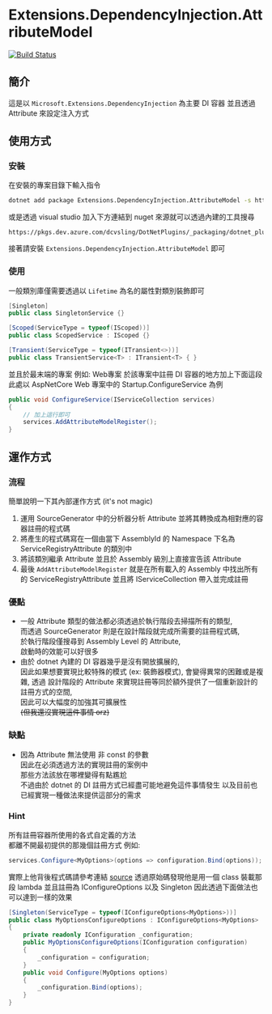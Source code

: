 # Extensions.DependencyInjection.AttributeModel

[![Build Status](https://dev.azure.com/dcvsling/DotNetPlugins/_apis/build/status/Extensions.DependencyInjection.AttributeModel?branchName=master)](https://dev.azure.com/dcvsling/DotNetPlugins/_build/latest?definitionId=20&branchName=master)


## 簡介

這是以 ```Microsoft.Extensions.DependencyInjection``` 為主要 DI 容器
並且透過 Attribute 來設定注入方式

## 使用方式

### 安裝

在安裝的專案目錄下輸入指令
```cmd
dotnet add package Extensions.DependencyInjection.AttributeModel -s https://pkgs.dev.azure.com/dcvsling/DotNetPlugins/_packaging/dotnet_plugins/nuget/v3/index.json
```

或是透過 visual studio 加入下方連結到 nuget 來源就可以透過內建的工具搜尋
```url
https://pkgs.dev.azure.com/dcvsling/DotNetPlugins/_packaging/dotnet_plugins/nuget/v3/index.json
```
接著請安裝 ```Extensions.DependencyInjection.AttributeModel``` 即可

### 使用

一般類別庫僅需要透過以 ```Lifetime``` 為名的屬性對類別裝飾即可
```csharp
[Singleton]
public class SingletonService {}

[Scoped(ServiceType = typeof(IScoped))]
public class ScopedService : IScoped {}

[Transient(ServiceType = typeof(ITransient<>))]
public class TransientService<T> : ITransient<T> { }
```

並且於最末端的專案 例如: Web專案 
於該專案中註冊 DI 容器的地方加上下面這段
此處以 AspNetCore Web 專案中的 Startup.ConfigureService 為例

```csharp
public void ConfigureService(IServiceCollection services)
{
	// 加上這行即可
	services.AddAttributeModelRegister();
}
```

## 運作方式

### 流程

簡單說明一下其內部運作方式 (it's not magic)

1. 運用 SourceGenerator 中的分析器分析 Attribute 並將其轉換成為相對應的容器註冊的程式碼
1. 將產生的程式碼寫在一個由當下 AssemblyId 的 Namespace 下名為 ServiceRegistryAttribute 的類別中
1. 將該類別繼承 Attribute 並且於 Assembly 級別上直接宣告該 Attribute
1. 最後 ```AddAttributeModelRegister``` 就是在所有載入的 Assembly
中找出所有的 ServiceRegistryAttribute 並且將 IServiceCollection 帶入並完成註冊

### 優點

- 一般 Attribute 類型的做法都必須透過於執行階段去掃描所有的類型,  
而透過 SourceGenerator 則是在設計階段就完成所需要的註冊程式碼,  
於執行階段僅搜尋到 Assembly Level 的 Attribute,  
啟動時的效能可以好很多
- 由於 dotnet 內建的 DI 容器幾乎是沒有開放擴展的,  
因此如果想要實現比較特殊的模式 (ex: 裝飾器模式),
會變得異常的困難或是複雜,
透過 設計階段的 Attribute 來實現註冊等同於額外提供了一個重新設計的註冊方式的空間,  
因此可以大幅度的加強其可擴展性  
~~(但我還沒實現這件事情 orz)~~

### 缺點

- 因為 Attribute 無法使用 非 const 的參數  
因此在必須透過方法的實現註冊的案例中  
那些方法該放在哪裡變得有點尷尬  
不過由於 dotnet 的 DI 註冊方式已經盡可能地避免這件事情發生
以及目前也已經實現一種做法來提供這部分的需求

### Hint

所有註冊容器所使用的各式自定義的方法  
都離不開最初提供的那幾個註冊方式
例如:
```csharp
services.Configure<MyOptions>(options => configuration.Bind(options));
```
實際上他背後程式碼請參考連結
[source](https://github.com/dotnet/runtime/blob/main/src/libraries/Microsoft.Extensions.Options.ConfigurationExtensions/src/OptionsConfigurationServiceCollectionExtensions.cs#L67)
透過原始碼發現他是用一個 class 裝載那段 lambda 並且註冊為 IConfigureOptions 以及 Singleton 
因此透過下面做法也可以達到一樣的效果
```csharp
[Singleton(ServiceType = typeof(IConfigureOptions<MyOptions>))]
public class MyOptionsConfigureOptions : IConfigureOptions<MyOptions> 
{
	private readonly IConfiguration _configuration;
	public MyOptionsConfigureOptions(IConfiguration configuration) 
	{
		_configuration = configuration;
	}
	public void Configure(MyOptions options)
	{
		_configuration.Bind(options);
	}
}
```